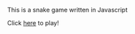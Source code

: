 
This is a snake game written in Javascript 

Click [here](https://merkancam.github.io/snake-game/) to play!

